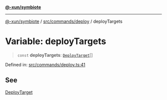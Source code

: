 [**@-xun/symbiote**](../../../../README.md)

***

[@-xun/symbiote](../../../../README.md) / [src/commands/deploy](../README.md) / deployTargets

# Variable: deployTargets

> `const` **deployTargets**: [`DeployTarget`](../enumerations/DeployTarget.md)[]

Defined in: [src/commands/deploy.ts:41](https://github.com/Xunnamius/symbiote/blob/03d0f5ec06412a1a9df5554ab91ab42206eb76e6/src/commands/deploy.ts#L41)

## See

[DeployTarget](../enumerations/DeployTarget.md)
